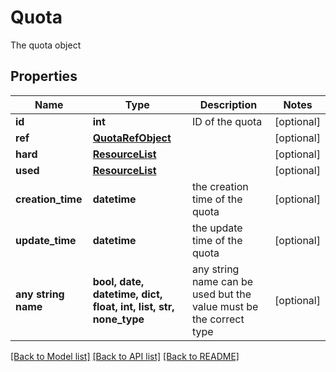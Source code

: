 # Quota

The quota object

## Properties
Name | Type | Description | Notes
------------ | ------------- | ------------- | -------------
**id** | **int** | ID of the quota | [optional] 
**ref** | [**QuotaRefObject**](QuotaRefObject.md) |  | [optional] 
**hard** | [**ResourceList**](ResourceList.md) |  | [optional] 
**used** | [**ResourceList**](ResourceList.md) |  | [optional] 
**creation_time** | **datetime** | the creation time of the quota | [optional] 
**update_time** | **datetime** | the update time of the quota | [optional] 
**any string name** | **bool, date, datetime, dict, float, int, list, str, none_type** | any string name can be used but the value must be the correct type | [optional]

[[Back to Model list]](../README.md#documentation-for-models) [[Back to API list]](../README.md#documentation-for-api-endpoints) [[Back to README]](../README.md)


